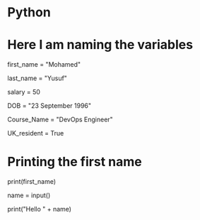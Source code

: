 # Python

# Here I am naming the variables

first_name = "Mohamed"

last_name = "Yusuf"

salary = 50

DOB = "23 September 1996"

Course_Name = "DevOps Engineer"

UK_resident = True

# Printing the first name

print(first_name)

name = input()

print("Hello " + name)
